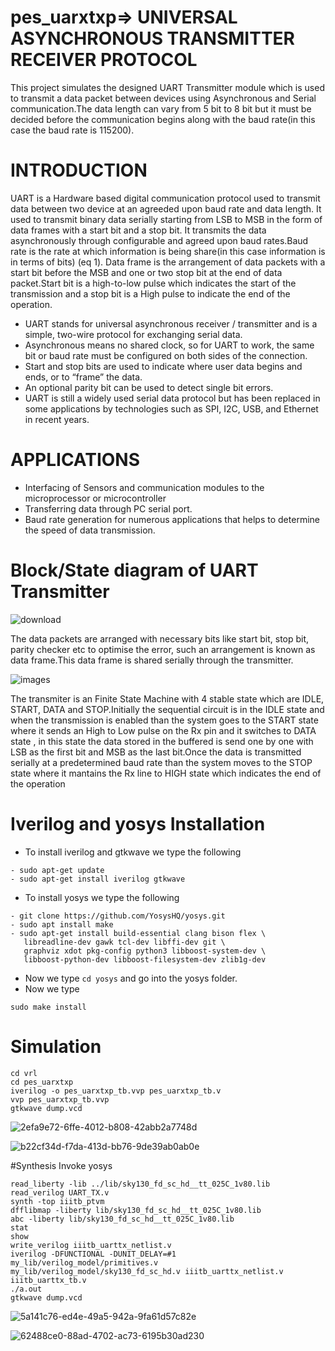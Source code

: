 # pes_uarxtxp=> UNIVERSAL ASYNCHRONOUS TRANSMITTER RECEIVER PROTOCOL
This project simulates the designed UART Transmitter module which is used to transmit a data packet between devices using Asynchronous and Serial communication.The data length can vary from 5 bit to 8 bit but it must be decided before the communication begins along with the baud rate(in this case the baud rate is 115200).
# INTRODUCTION
UART is a Hardware based digital communication protocol used to transmit data between two device at an agreeded upon baud rate and data length.
It used to transmit binary data serially starting from LSB to MSB in the form of data frames with a start bit and a stop bit. It transmits the data asynchronously through configurable and agreed upon baud rates.Baud rate is the rate at which information is being share(in this case information is in terms of bits) (eq 1). Data frame is the arrangement of data packets with a start bit before the MSB and one or two stop bit at the end of data packet.Start bit is a high-to-low pulse which indicates the start of the transmission and a stop bit is a High pulse to indicate the end of the operation.

* UART stands for universal asynchronous receiver / transmitter and is a simple, two-wire protocol for exchanging serial data.
* Asynchronous means no shared clock, so for UART to work, the same bit or baud rate must be configured on both sides of the connection.
* Start and stop bits are used to indicate where user data begins and ends, or to “frame” the data.
* An optional parity bit can be used to detect single bit errors.
* UART is still a widely used serial data protocol but has been replaced in some applications by technologies such as SPI, I2C, USB, and Ethernet in recent years.
  
# APPLICATIONS

* Interfacing of Sensors and communication modules to the microprocessor or microcontroller
* Transferring data through PC serial port.
* Baud rate generation for numerous applications that helps to determine the speed of data transmission.

# Block/State diagram of UART Transmitter

![download](https://github.com/apoorvaaaa5/pes_uarxtxp/assets/117642634/549e7533-afa6-40b5-b616-75842601db56)

The data packets are arranged with necessary bits like start bit, stop bit, parity checker etc to optimise the error, such an arrangement is known as data frame.This data frame is shared serially through the transmitter.

![images](https://github.com/apoorvaaaa5/pes_uarxtxp/assets/117642634/d4fd2461-7f05-4355-a8c4-83ae3b5730f3)


The transmiter is an Finite State Machine with 4 stable state which are IDLE, START, DATA and STOP.Initially the sequential circuit is in the IDLE state and when the transmission is enabled than the system goes to the START state where it sends an High to Low pulse on the Rx pin and it switches to DATA state , in this state the data stored in the buffered is send one by one with LSB as the first bit and MSB as the last bit.Once the data is transmitted serially at a predetermined baud rate than the system moves to the STOP state where it mantains the Rx line to HIGH state which indicates the end of the operation

# Iverilog and yosys Installation
- To install iverilog and gtkwave we type the following
```
- sudo apt-get update
- sudo apt-get install iverilog gtkwave
```

- To install yosys we type the following
```
- git clone https://github.com/YosysHQ/yosys.git
- sudo apt install make
- sudo apt-get install build-essential clang bison flex \
   libreadline-dev gawk tcl-dev libffi-dev git \
   graphviz xdot pkg-config python3 libboost-system-dev \
   libboost-python-dev libboost-filesystem-dev zlib1g-dev
```
- Now we type ```cd yosys``` and go into the yosys folder.
- Now we type
```
sudo make install
```
# Simulation

```
cd vrl
cd pes_uarxtxp
iverilog -o pes_uarxtxp_tb.vvp pes_uarxtxp_tb.v
vvp pes_uarxtxp_tb.vvp
gtkwave dump.vcd

```

![2efa9e72-6ffe-4012-b808-42abb2a7748d](https://github.com/apoorvaaaa5/pes_uarxtxp/assets/117642634/33b9b4ca-c266-4639-b277-c006e0b95f49)

![b22cf34d-f7da-413d-bb76-9de39ab0ab0e](https://github.com/apoorvaaaa5/pes_uarxtxp/assets/117642634/fa30d9d5-be20-45b5-ba01-52bcefdd7fcc)

#Synthesis
Invoke yosys
```
read_liberty -lib ../lib/sky130_fd_sc_hd__tt_025C_1v80.lib
read_verilog UART_TX.v
synth -top iiitb_ptvm
dfflibmap -liberty lib/sky130_fd_sc_hd__tt_025C_1v80.lib
abc -liberty lib/sky130_fd_sc_hd__tt_025C_1v80.lib
stat
show
write_verilog iiitb_uarttx_netlist.v
iverilog -DFUNCTIONAL -DUNIT_DELAY=#1 my_lib/verilog_model/primitives.v my_lib/verilog_model/sky130_fd_sc_hd.v iiitb_uarttx_netlist.v iiitb_uarttx_tb.v
./a.out
gtkwave dump.vcd
```
![5a141c76-ed4e-49a5-942a-9fa61d57c82e](https://github.com/apoorvaaaa5/pes_uarxtxp/assets/117642634/1055dad5-50a7-48f2-8e5c-31942038435b)

![62488ce0-88ad-4702-ac73-6195b30ad230](https://github.com/apoorvaaaa5/pes_uarxtxp/assets/117642634/f0ac25df-c3a1-4ab3-bae9-78c5f48dc48d)


